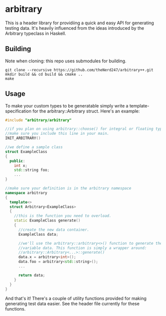 arbitrary
=========

This is a header library for providiing a quick and easy API for generating
testing data. It's heavily influenced from the ideas introduced by the Arbitrary
typeclass in Haskell.

Building 
--------

Note when cloning: this repo uses submodules for building.

```
git clone --recursive https://github.com/theNerd247/arbitrary++.git
mkdir build && cd build && cmake ..
make
```

Usage 
-----

To make your custom types to be generatable simply write a
template-specification for the arbitrary::Arbitrary struct. Here's an example: 

```c++
#include "arbitrary/arbitrary"

//if you plan on using arbitrary::choose() for integral or floating types then
//make sure you include this line in your main.
INIT_ARBITRARY()

//we define a sample class
struct ExampleClass
{
  public:
    int x;
    std::string foo;
    ...
}

//make sure your definition is in the arbitrary namespace
namespace arbitrary
{
  template<>
  struct Arbitrary<ExampleClass>
  {
    //this is the function you need to overload.
    static ExampleClass generate()
    {
      //create the new data container.
      ExampleClass data;

      //we'll use the arbitrary::arbitrary<>() function to generate the member
      //variable data. This function is simply a wrapper around: 
      //arbitrary::Arbitrary<...>::generate()
      data.x = arbitrary<int>();
      data.foo = arbitrary<std::string>();
      ...

      return data;
    }
  }
}
```
And that's it! There's a couple of utility functions provided for making
generating test data easier. See the header file currently for these functions.
